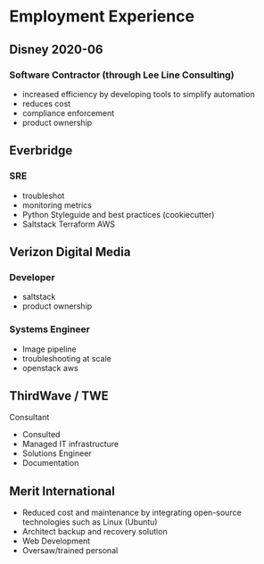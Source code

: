 
# Employment Experience
## Disney 2020-06
### Software Contractor (through Lee Line Consulting)
* increased efficiency by developing tools to simplify automation
* reduces cost
* compliance enforcement
* product ownership

## Everbridge
### SRE
* troubleshot
* monitoring metrics
* Python Styleguide and best practices (cookiecutter)
* Saltstack Terraform AWS

## Verizon Digital Media
### Developer
* saltstack
* product ownership

### Systems Engineer
* Image pipeline
* troubleshooting at scale
* openstack aws

## ThirdWave / TWE
Consultant
* Consulted
* Managed IT infrastructure
* Solutions Engineer
* Documentation

## Merit International

* Reduced cost and maintenance by  integrating open-source technologies such as Linux (Ubuntu)
* Architect backup and recovery solution
* Web Development
* Oversaw/trained personal

<!--stackedit_data:
eyJoaXN0b3J5IjpbMjA1MjAzNzQ4OCw3NjA2NzM3NzgsLTYxNz
YwNTEwOCwtMTM0Nzg4ODIyNCwxODg4MDAzNTMzLDEzMDIzNjM4
ODNdfQ==
-->